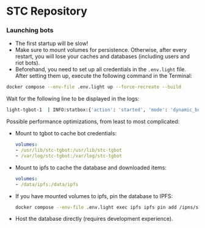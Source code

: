 # STC Repository

### Launching bots

- The first startup will be slow!
- Make sure to mount volumes for persistence. Otherwise, after every restart, you will lose your caches and databases (including users and riot bots).
- Beforehand, you need to set up all credentials in the `.env.light` file. After setting them up, execute the following command in the Terminal:

```bash
docker compose --env-file .env.light up --force-recreate --build
```
Wait for the following line to be displayed in the logs:
```bash
light-tgbot-1  | INFO:statbox:{'action': 'started', 'mode': 'dynamic_bot', 'bot_name': '<bot_name>'}
```

Possible performance optimizations, from least to most complicated:

- Mount to tgbot to cache bot credentials:
    ```yaml
    volumes:
    - /usr/lib/stc-tgbot:/usr/lib/stc-tgbot
    - /var/log/stc-tgbot:/var/log/stc-tgbot
    ```
- Mount to ipfs to cache the database and downloaded items:
    ```yaml
    volumes:
    - /data/ipfs:/data/ipfs
    ```
- If you have mounted volumes to ipfs, pin the database to IPFS:
    ```bash
    docker compose --env-file .env.light exec ipfs ipfs pin add /ipns/standard-template-construct.org --progress
    ```
- Host the database directly (requires development experience).